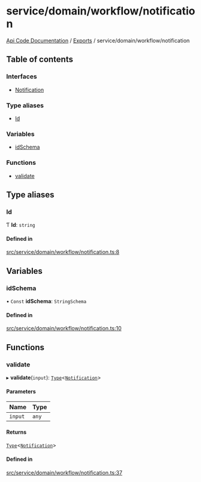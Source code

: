 # service/domain/workflow/notification
 
[Api Code Documentation](../README.md) / [Exports](../modules.md) / service/domain/workflow/notification

## Table of contents

### Interfaces

- [Notification](../interfaces/service_domain_workflow_notification.Notification.md)

### Type aliases

- [Id](service_domain_workflow_notification.md#id)

### Variables

- [idSchema](service_domain_workflow_notification.md#idschema)

### Functions

- [validate](service_domain_workflow_notification.md#validate)

## Type aliases

### Id

Ƭ **Id**: `string`

#### Defined in

[src/service/domain/workflow/notification.ts:8](https://github.com/openkfw/TruBudget/blob/b9aaff0/api/src/service/domain/workflow/notification.ts#L8)

## Variables

### idSchema

• `Const` **idSchema**: `StringSchema`

#### Defined in

[src/service/domain/workflow/notification.ts:10](https://github.com/openkfw/TruBudget/blob/b9aaff0/api/src/service/domain/workflow/notification.ts#L10)

## Functions

### validate

▸ **validate**(`input`): [`Type`](result.md#type)<[`Notification`](../interfaces/service_domain_workflow_notification.Notification.md)\>

#### Parameters

| Name | Type |
| :------ | :------ |
| `input` | `any` |

#### Returns

[`Type`](result.md#type)<[`Notification`](../interfaces/service_domain_workflow_notification.Notification.md)\>

#### Defined in

[src/service/domain/workflow/notification.ts:37](https://github.com/openkfw/TruBudget/blob/b9aaff0/api/src/service/domain/workflow/notification.ts#L37)
